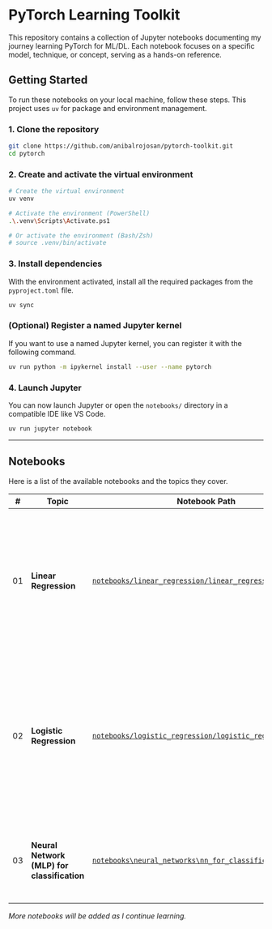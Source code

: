 # PyTorch Learning Toolkit

This repository contains a collection of Jupyter notebooks documenting my journey learning PyTorch for ML/DL. Each notebook focuses on a specific model, technique, or concept, serving as a hands-on reference.

## Getting Started

To run these notebooks on your local machine, follow these steps. This project uses `uv` for package and environment management.

### 1. Clone the repository
```bash
git clone https://github.com/anibalrojosan/pytorch-toolkit.git
cd pytorch
```

### 2. Create and activate the virtual environment
```bash
# Create the virtual environment
uv venv

# Activate the environment (PowerShell)
.\.venv\Scripts\Activate.ps1

# Or activate the environment (Bash/Zsh)
# source .venv/bin/activate
```

### 3. Install dependencies
With the environment activated, install all the required packages from the `pyproject.toml` file.
```bash
uv sync
```

### (Optional) Register a named Jupyter kernel
If you want to use a named Jupyter kernel, you can register it with the following command.
```bash
uv run python -m ipykernel install --user --name pytorch
```

### 4. Launch Jupyter
You can now launch Jupyter or open the `notebooks/` directory in a compatible IDE like VS Code.
```bash
uv run jupyter notebook
```

---

## Notebooks

Here is a list of the available notebooks and the topics they cover.

| # | Topic | Notebook Path | Description |
|---|---|---|---|
| 01 | **Linear Regression** | [`notebooks/linear_regression/linear_regression.ipynb`](./notebooks/linear_regression/linear_regression.ipynb) | A foundational look at building a simple linear regression model from scratch, covering model definition, training loops, and evaluation. |
| 02 | **Logistic Regression** | [`notebooks/logistic_regression/logistic_regression.ipynb`](./notebooks/logistic_regression/logistic_regression.ipynb) | Classic logistic regression using a single linear layer + sigmoid on linearly separable data, with training, evaluation, and linear decision boundary visualization. |
| 03 | **Neural Network (MLP) for classification** | [`notebooks\neural_networks\nn_for_classification.ipynb`](./notebooks/neural_networks/nn_for_classification.ipynb) | Small Multilayer Perceptron for binary and multiclass classification tasks. |

*More notebooks will be added as I continue learning.*
